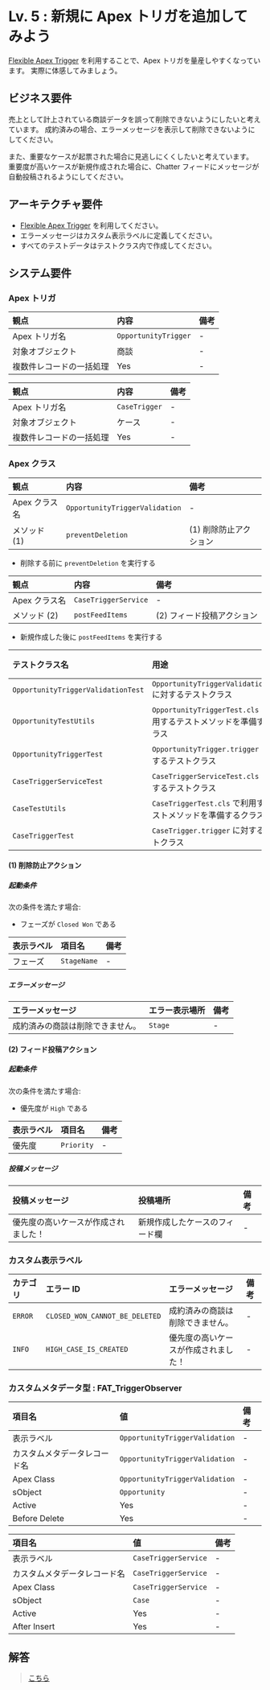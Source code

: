 # Lv. 5 : 新規に Apex トリガを追加してみよう

[Flexible Apex Trigger](https://github.com/takahitomiyamoto/flexible-apex-trigger#flexible-apex-trigger) を利用することで、Apex トリガを量産しやすくなっています。
実際に体感してみましょう。

## ビジネス要件

売上として計上されている商談データを誤って削除できないようにしたいと考えています。
成約済みの場合、エラーメッセージを表示して削除できないようにしてください。

また、重要なケースが起票された場合に見逃しにくくしたいと考えています。
重要度が高いケースが新規作成された場合に、Chatter フィードにメッセージが自動投稿されるようにしてください。

## アーキテクチャ要件

- [Flexible Apex Trigger](https://github.com/takahitomiyamoto/flexible-apex-trigger#flexible-apex-trigger) を利用してください。
- エラーメッセージはカスタム表示ラベルに定義してください。
- すべてのテストデータはテストクラス内で作成してください。

## システム要件

### Apex トリガ

| 観点                     | 内容                 | 備考 |
| :----------------------- | :------------------- | :--- |
| Apex トリガ名            | `OpportunityTrigger` | -    |
| 対象オブジェクト         | 商談                 | -    |
| 複数件レコードの一括処理 | Yes                  | -    |

| 観点                     | 内容          | 備考 |
| :----------------------- | :------------ | :--- |
| Apex トリガ名            | `CaseTrigger` | -    |
| 対象オブジェクト         | ケース        | -    |
| 複数件レコードの一括処理 | Yes           | -    |

### Apex クラス

| 観点          | 内容                           | 備考                   |
| :------------ | :----------------------------- | :--------------------- |
| Apex クラス名 | `OpportunityTriggerValidation` | -                      |
| メソッド (1)  | `preventDeletion`              | (1) 削除防止アクション |

- 削除する前に `preventDeletion` を実行する

| 観点          | 内容                 | 備考                       |
| :------------ | :------------------- | :------------------------- |
| Apex クラス名 | `CaseTriggerService` | -                          |
| メソッド (2)  | `postFeedItems`      | (2) フィード投稿アクション |

- 新規作成した後に `postFeedItems` を実行する

| テストクラス名                     | 用途                                                                  | 備考 |
| :--------------------------------- | :-------------------------------------------------------------------- | :--- |
| `OpportunityTriggerValidationTest` | `OpportunityTriggerValidation.cls` に対するテストクラス               | -    |
| `OpportunityTestUtils`             | `OpportunityTriggerTest.cls` で利用するテストメソッドを準備するクラス | -    |
| `OpportunityTriggerTest`           | `OpportunityTrigger.trigger` に対するテストクラス                     | -    |
| `CaseTriggerServiceTest`           | `CaseTriggerServiceTest.cls` に対するテストクラス                     | -    |
| `CaseTestUtils`                    | `CaseTriggerTest.cls` で利用するテストメソッドを準備するクラス        | -    |
| `CaseTriggerTest`                  | `CaseTrigger.trigger` に対するテストクラス                            | -    |

#### (1) 削除防止アクション

##### 起動条件

次の条件を満たす場合:

- フェーズが `Closed Won` である

| 表示ラベル | 項目名      | 備考 |
| :--------- | :---------- | :--- |
| フェーズ   | `StageName` | -    |

##### エラーメッセージ

| エラーメッセージ                 | エラー表示場所 | 備考 |
| :------------------------------- | :------------- | :--- |
| 成約済みの商談は削除できません。 | `Stage`        | -    |

#### (2) フィード投稿アクション

##### 起動条件

次の条件を満たす場合:

- 優先度が `High` である

| 表示ラベル | 項目名     | 備考 |
| :--------- | :--------- | :--- |
| 優先度     | `Priority` | -    |

##### 投稿メッセージ

| 投稿メッセージ                       | 投稿場所                       | 備考 |
| :----------------------------------- | :----------------------------- | :--- |
| 優先度の高いケースが作成されました！ | 新規作成したケースのフィード欄 | -    |

### カスタム表示ラベル

| カテゴリ | エラー ID                      | エラーメッセージ                     | 備考 |
| :------- | :----------------------------- | :----------------------------------- | :--- |
| `ERROR`  | `CLOSED_WON_CANNOT_BE_DELETED` | 成約済みの商談は削除できません。     | -    |
| `INFO`   | `HIGH_CASE_IS_CREATED`         | 優先度の高いケースが作成されました！ | -    |

### カスタムメタデータ型 : FAT_TriggerObserver

| 項目名                       | 値                             | 備考 |
| :--------------------------- | :----------------------------- | :--- |
| 表示ラベル                   | `OpportunityTriggerValidation` | -    |
| カスタムメタデータレコード名 | `OpportunityTriggerValidation` | -    |
| Apex Class                   | `OpportunityTriggerValidation` | -    |
| sObject                      | `Opportunity`                  | -    |
| Active                       | Yes                            | -    |
| Before Delete                | Yes                            | -    |

| 項目名                       | 値                   | 備考 |
| :--------------------------- | :------------------- | :--- |
| 表示ラベル                   | `CaseTriggerService` | -    |
| カスタムメタデータレコード名 | `CaseTriggerService` | -    |
| Apex Class                   | `CaseTriggerService` | -    |
| sObject                      | `Case`               | -    |
| Active                       | Yes                  | -    |
| After Insert                 | Yes                  | -    |

## 解答

> [こちら](level-05-answer.md)
